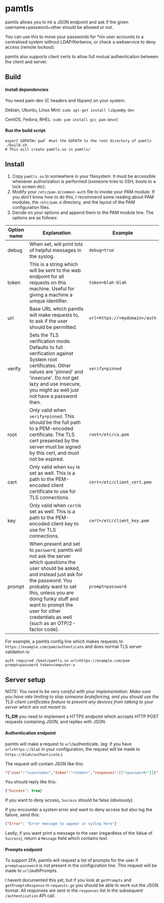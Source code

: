 # pamtls

pamtls allows you to hit a JSON endpoint and ask if the given username+password+other should be allowed or not.

You can use this to move your passwords for \*nix user accounts to a centralised system without LDAP/Kerberos, or check a webservice to deny access (remote lockout).

pamtls also supports client certs to allow full mutual authentication between the client and server.

## Build

#### Install dependencies

You need pam-dev (C headers and libpam) on your system.

Debian, Ubuntu, Linux Mint: `sudo apt-get install libpam0g-dev`

CentOS, Fedora, RHEL: `sudo yum install gcc pam-devel`

#### Run the build script

```shell
export GOPATH=`pwd` #set the GOPATH to the root directory of pamtls
./build.sh
# This will create pamtls.so in pamtls/
```

## Install

1. Copy `pamtls.so` to somewhere in your filesystem. It must be accessible whenever authorization is performed (someone tries to SSH, boots to a lock screen etc).
2. Modify your `/etc/pam.d/common-auth` file to invoke your PAM module. If you don't know how to do this, I recommend some reading about PAM modules, the `/etc/pam.d` directory, and the layout of the PAM configuration files.
3. Decide on your options and append them to the PAM module line. The options are as follows:

| Option name   | Explanation | Example |
| ------------- | ----------- | --------|
| debug         | When set, will print lots of helpful messages in the syslog.  | `debug=true` |
| token         | This is a string which will be sent to the web endpoint for all requests on this machine. Useful for giving a machine a unique identifier. | `token=blah-blah` |
| url           | Base URL which pamtls will make requests to, to ask if the user should be permitted. | `url=https://<mydomain>/auth` |
| verify        | Sets the TLS verification mode. Defaults to full verification against System root certificates. Other values are 'pinned' and 'insecure'. Do not get lazy and use insecure, you might as well just not have a password then. | `verify=pinned` |
| root          | Only valid when `verify=pinned`. This should be the full path to a PEM-encoded certificate. The TLS cert presented by the server must be signed by this cert, and must not be expired. | `root=/etc/ca.pem` |
| cert          | Only valid when `key` is set as well. This is a path to the PEM-encoded client certificate to use for TLS connections. | `cert=/etc/client_cert.pem` |
| key           | Only valid when `cert`is set as well. This is a path to the PEM-encoded client key to use for TLS connections. | `cert=/etc/client_key.pem` |
| prompt        | When present and set to `password`, pamtls will not ask the server which questions the user should be asked, and instead just ask for the password. You probably want to set this, unless you are doing funky stuff and want to prompt the user for other credentials as well (such as an OTP/2-factor code). | `prompt=password` |

For example, a pamtls config line which makes requests to `https://example.com/pam/authenticate` and does normal TLS server validation is:

```
auth required /boot/pamtls.so url=https://example.com/pam prompt=password token=computer-x
```

## Server setup

*NOTE: You need to be very careful with your implementation. Make sure you have rate limiting to stop someone bruteforcing, and you should use the TLS-client certificates feature to prevent any devices from talking to your server which are not meant to.*

**TL;DR** you need to implement a HTTPS endpoint which accepts HTTP POST requests containing JSON, and replies with JSON.

#### Authentication endpoint

pamtls will make a request to `url`/authenticate. (eg: if you have `url=https://blah` in your configuration, the request will be made to `https://blah/authenticate`.)

The request will contain JSON like this:
```json
"{"user":"<username>","token":"<token>","responses":[["<password>"]]}"
```

You should reply like this:
```json
{"Success": true}
```

If you want to deny access, `Success` should be false (obviously).

If you encounter a system error and want to deny access but also log the failure, send this:

```json
{"Error": "Error message to appear in syslog here"}
```

Lastly, if you want print a message to the user (regardless of the Value of `Success`), return a `Message` field which contains text.

#### Prompts endpoint

To support 2FA, pamtls will request a list of prompts for the user if `prompt=password` is not present in the configuration line. This request will be made to `url`/authPrompts.

I havent documented this yet, but if you look at `getPrompts` and `getPromptsResponse` in `requests.go` you should be able to work out the JSON format. All responses are sent in the `responses` list in the subsequent `/authentication` API call.
